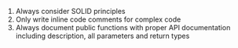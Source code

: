 1. Always consider SOLID principles
2. Only write inline code comments for complex code
3. Always document public functions with proper API documentation including description, all parameters and return types
